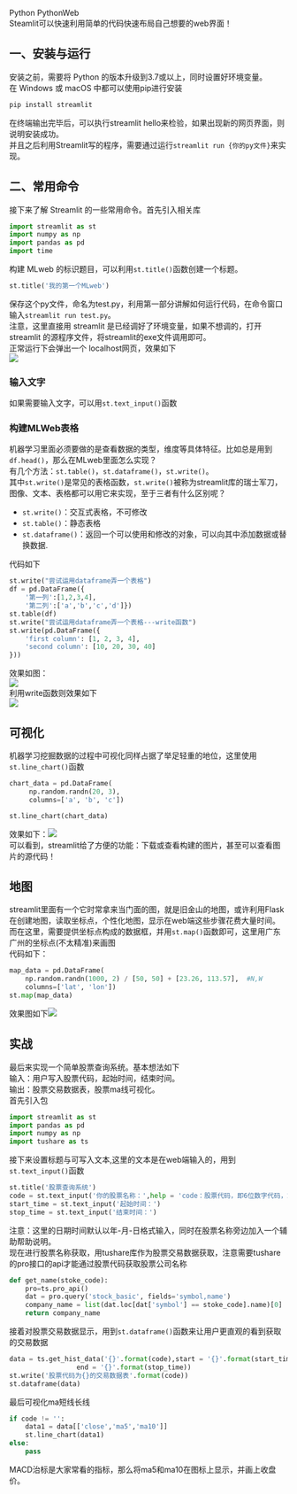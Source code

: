 Python PythonWeb<br />Steamlit可以快速利用简单的代码快速布局自己想要的web界面！
<a name="AbHNh"></a>
## 一、安装与运行
安装之前，需要将 Python 的版本升级到3.7或以上，同时设置好环境变量。<br />在 Windows 或 macOS 中都可以使用pip进行安装
```python
pip install streamlit
```
在终端输出完毕后，可以执行streamlit hello来检验，如果出现新的网页界面，则说明安装成功。<br />并且之后利用Streamlit写的程序，需要通过运行`streamlit run {你的py文件}`来实现。
<a name="tK7OR"></a>
## 二、常用命令
接下来了解 Streamlit 的一些常用命令。首先引入相关库
```python
import streamlit as st
import numpy as np
import pandas as pd
import time
```
构建 MLweb 的标识题目，可以利用`st.title()`函数创建一个标题。
```python
st.title('我的第一个MLweb')
```
保存这个py文件，命名为test.py，利用第一部分讲解如何运行代码，在命令窗口输入`streamlit run test.py`。<br />注意，这里直接用 streamlit 是已经调好了环境变量，如果不想调的，打开 streamlit 的源程序文件，将streamlit的exe文件调用即可。<br />正常运行下会弹出一个 localhost网页，效果如下<br />![](./img/1635383033621-5bc0f6c8-d4e7-47d3-8b02-1399938ca9f8.webp)
<a name="njHCD"></a>
### 输入文字
如果需要输入文字，可以用`st.text_input()`函数
<a name="pj4bn"></a>
### 构建MLWeb表格
机器学习里面必须要做的是查看数据的类型，维度等具体特征。比如总是用到`df.head()`，那么在MLweb里面怎么实现？<br />有几个方法：`st.table()`，`st.dataframe()`，`st.write()`。<br />其中`st.write()`是常见的表格函数，`st.write()`被称为streamlit库的瑞士军刀，图像、文本、表格都可以用它来实现，至于三者有什么区别呢？

- `st.write()`：交互式表格，不可修改
- `st.table()`：静态表格
- `st.dataframe()`：返回一个可以使用和修改的对象，可以向其中添加数据或替换数据.

代码如下
```python
st.write("尝试运用dataframe弄一个表格")
df = pd.DataFrame({
    '第一列':[1,2,3,4],
    '第二列':['a','b','c','d']})
st.table(df)
st.write("尝试运用dataframe弄一个表格---write函数")
st.write(pd.DataFrame({
    'first column': [1, 2, 3, 4],
    'second column': [10, 20, 30, 40]
}))
```
效果如图：<br />![](./img/1635383033635-ad6c43ea-1bad-47b8-996b-e2ec7a4c5b53.webp)<br />利用write函数则效果如下<br />![](./img/1635383033663-f985670f-06e5-41b6-affa-54a67f5da870.webp)
<a name="FbYnW"></a>
## 可视化
机器学习挖掘数据的过程中可视化同样占据了举足轻重的地位，这里使用`st.line_chart()`函数
```python
chart_data = pd.DataFrame(
     np.random.randn(20, 3),
     columns=['a', 'b', 'c'])

st.line_chart(chart_data)
```
效果如下：![](./img/1635383033738-a1eeba3c-8cf3-4434-8a82-01c5d8d90b16.webp)<br />可以看到，streamlit给了方便的功能：下载或查看构建的图片，甚至可以查看图片的源代码！
<a name="XfsoE"></a>
## 地图
streamlit里面有一个它时常拿来当门面的图，就是旧金山的地图，或许利用Flask在创建地图，读取坐标点，个性化地图，显示在web端这些步骤花费大量时间。<br />而在这里，需要提供坐标点构成的数据框，并用`st.map()`函数即可，这里用广东广州的坐标点(不太精准)来画图<br />代码如下：
```python
map_data = pd.DataFrame(
    np.random.randn(1000, 2) / [50, 50] + [23.26, 113.57],  #N,W
    columns=['lat', 'lon'])
st.map(map_data)
```
效果图如下![](./img/1635383033780-1c418f73-603f-4aab-9030-e1662f5d7cc4.webp)
<a name="KbqFb"></a>
## 实战
最后来实现一个简单股票查询系统。基本想法如下<br />输入：用户写入股票代码，起始时间，结束时间。<br />输出：股票交易数据表，股票ma线可视化。<br />首先引入包
```python
import streamlit as st
import pandas as pd
import numpy as np
import tushare as ts
```
接下来设置标题与可写入文本,这里的文本是在web端输入的，用到`st.text_input()`函数
```python
st.title('股票查询系统')
code = st.text_input('你的股票名称：',help = 'code：股票代码，即6位数字代码，或者指数代码（sh=上证指数 sz=深圳成指 hs300=沪深300指数 sz50=上证50 zxb=中小板 cyb=创业板）')
start_time = st.text_input('起始时间：')
stop_time = st.text_input('结束时间：')
```
注意：这里的日期时间默认以年-月-日格式输入，同时在股票名称旁边加入一个辅助帮助说明。<br />现在进行股票名称获取，用tushare库作为股票交易数据获取，注意需要tushare的pro接口的api才能通过股票代码获取股票公司名称
```python
def get_name(stoke_code):
    pro=ts.pro_api()
    dat = pro.query('stock_basic', fields='symbol,name')                
    company_name = list(dat.loc[dat['symbol'] == stoke_code].name)[0] 
    return company_name
```
接着对股票交易数据显示，用到`st.dataframe()`函数来让用户更直观的看到获取的交易数据
```python
data = ts.get_hist_data('{}'.format(code),start = '{}'.format(start_time),
                 end = '{}'.format(stop_time))
st.write('股票代码为{}的交易数据表'.format(code))
st.dataframe(data)
```
最后可视化ma短线长线
```python
if code != '':
    data1 = data[['close','ma5','ma10']]
    st.line_chart(data1)
else:
    pass
```
MACD治标是大家常看的指标，那么将ma5和ma10在图标上显示，并画上收盘价。
